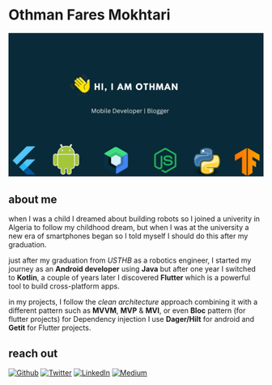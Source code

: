 # Othman Fares Mokhtari
![about me](https://github.com/FdevTech/FdevTech/blob/main/hi.png)
## about me
when I was a child I dreamed about building robots so I joined a univerity in Algeria to follow my childhood dream, but when I was at the university a new era of smartphones began so I told myself I should do this after my graduation.

just after my graduation from *USTHB* as a robotics engineer, I started my journey as an **Android developer** using **Java** but after one year I switched to **Kotlin**, a couple of years later I discovered **Flutter** which is a powerful tool to build cross-platform apps.

in my projects, I follow the *clean architecture* approach combining it with a different pattern such as **MVVM**, **MVP** & **MVI**, or even **Bloc** pattern (for flutter projects) for Dependency injection I use **Dager/Hilt** for android and **Getit** for Flutter projects.
## reach out
<p><a href="https://github.com/FdevTech" target="_blank"><img alt="Github" src="https://img.shields.io/badge/GitHub-%2312100E.svg?&style=for-the-badge&logo=Github&logoColor=white" /></a> <a href="https://twitter.com/FaresOth" target="_blank"><img alt="Twitter" src="https://img.shields.io/badge/twitter-%231DA1F2.svg?&style=for-the-badge&logo=twitter&logoColor=white" /></a> <a href="https://www.linkedin.com/in/othmane-fares-mokhtari/" target="_blank"><img alt="LinkedIn" src="https://img.shields.io/badge/linkedin-%230077B5.svg?&style=for-the-badge&logo=linkedin&logoColor=white" /></a> <a href="https://medium.com/@fareskrl" target="_blank"><img alt="Medium" src="https://img.shields.io/badge/medium-%2312100E.svg?&style=for-the-badge&logo=medium&logoColor=white" /></a>
